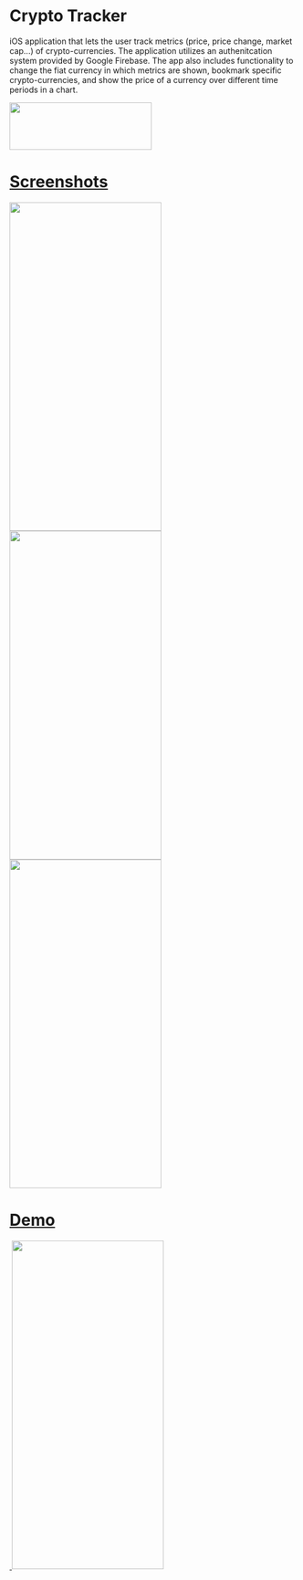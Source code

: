 # Crypto Tracker

iOS application that lets the user track metrics (price, price change, market cap...) of crypto-currencies. The application utilizes an authenitcation 
system provided by Google Firebase. The app also includes functionality to change the fiat currency in which metrics are shown, bookmark specific 
crypto-currencies, and show the price of a currency over different time periods in a chart. 

<a href="https://apps.apple.com/us/app/coin-track-master/id1662092607?uo=2"><img src="https://user-images.githubusercontent.com/90746623/210176495-c7f8d647-84b7-460c-9d2b-e4efc1bb0fd3.png" width="249" height="83"/>

# Screenshots 

<img src="https://user-images.githubusercontent.com/90746623/215623570-55fa89be-38ea-4ed8-9c58-e5a47a32396a.png" width="266" height="576"/><img src="https://user-images.githubusercontent.com/90746623/215623575-b67375f7-3872-46e0-a8ea-d2e183110777.png" width="266" height="576"/><img src="https://user-images.githubusercontent.com/90746623/215623576-60f0cc2a-24b4-456d-85e4-fc606d3cde76.png" width="266" height="576"/>

# Demo 

 <img/> <img src="https://user-images.githubusercontent.com/90746623/210065407-b043a21f-899c-46dc-9e7c-a0987e25061d.gif" width="266" height="576"/>

